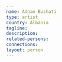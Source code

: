 ```yaml
---
name: Adnan Bushati
type: artist
country: Albania
tagline:
description:
related-persons:
connections:
layout: person
---
```

